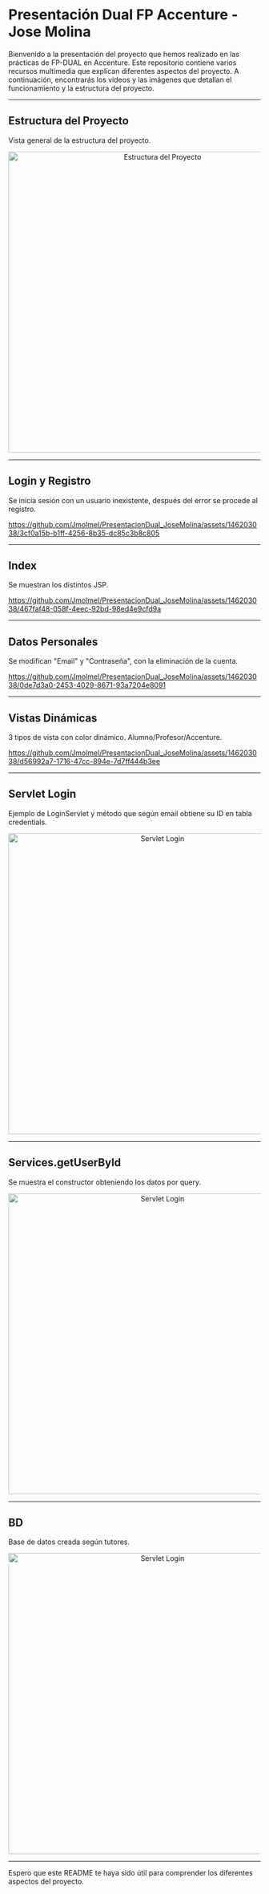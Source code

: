 # Presentación Dual FP Accenture -Jose Molina

Bienvenido a la presentación del proyecto que hemos realizado en las prácticas de FP-DUAL en Accenture. Este repositorio contiene varios recursos multimedia que explican diferentes aspectos del proyecto. A continuación, encontrarás los videos y las imágenes que detallan el funcionamiento y la estructura del proyecto.

---

## Estructura del Proyecto

Vista general de la estructura del proyecto.

<p align="center">
  <img src="https://github.com/Jmolmel/PresentacionDual_JoseMolina/blob/main/estructura.png" alt="Estructura del Proyecto" width="600">
</p>

---

## Login y Registro

Se inicia sesión con un usuario inexistente, después del error se procede al registro.


https://github.com/Jmolmel/PresentacionDual_JoseMolina/assets/146203038/3cf0a15b-b1ff-4256-8b35-dc85c3b8c805



---
## Index

Se muestran los distintos JSP.





https://github.com/Jmolmel/PresentacionDual_JoseMolina/assets/146203038/467faf48-058f-4eec-92bd-98ed4e9cfd9a






---

## Datos Personales

Se modifican "Email" y "Contraseña", con la eliminación de la cuenta.



https://github.com/Jmolmel/PresentacionDual_JoseMolina/assets/146203038/0de7d3a0-2453-4029-8671-93a7204e8091




---

## Vistas Dinámicas

3 tipos de vista con color dinámico. Alumno/Profesor/Accenture.



https://github.com/Jmolmel/PresentacionDual_JoseMolina/assets/146203038/d56992a7-1716-47cc-894e-7d7ff444b3ee



---

## Servlet Login

Ejemplo de LoginServlet y método que según email obtiene su ID en tabla credentials.

<p align="center">
  <img src="https://github.com/Jmolmel/PresentacionDual_JoseMolina/blob/main/servletlogin.png" alt="Servlet Login" width="600">
</p>

---

## Services.getUserById

Se muestra el constructor obteniendo los datos por query.

<p align="center">
  <img src="https://github.com/Jmolmel/PresentacionDual_JoseMolina/blob/main/getUserById.png" alt="Servlet Login" width="600">
</p>

---

## BD

Base de datos creada según tutores.

<p align="center">
  <img src="https://github.com/Jmolmel/PresentacionDual_JoseMolina/blob/main/portal_bd.png" alt="Servlet Login" width="600">
</p>

---

Espero que este README te haya sido útil para comprender los diferentes aspectos del proyecto.
